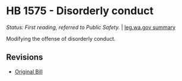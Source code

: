 # HB 1575 - Disorderly conduct
*Status: First reading, referred to Public Safety.* | [leg.wa.gov summary](https://app.leg.wa.gov/billsummary?BillNumber=1575&Year=2021)

Modifying the offense of disorderly conduct.

## Revisions
* [Original Bill](1/)